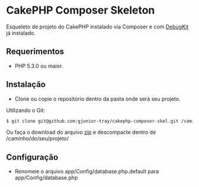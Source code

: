 # CakePHP Composer Skeleton

Esqueleto de projeto do CakePHP instalado via Composer e com [DebugKit](https://github.com/cakephp/debug_kit) já instalado.

## Requerimentos

* PHP 5.3.0 ou maior.

## Instalação

* Clone ou copie o repositório dentro da pasta onde será seu projeto.

Utilizando o Git:
```sh
$ git clone git@github.com:gjunior-tray/cakephp-composer-skel.git /caminho/do/seu/projeto/
```

Ou faça o download do arquivo [zip](https://github.com/gjunior-tray/cakephp-composer-skel/archive/master.zip) e descompacte dentro de /caminho/do/seu/projeto/

## Configuração

* Renomeie o arquivo app/Config/database.php.default para app/Config/database.php

